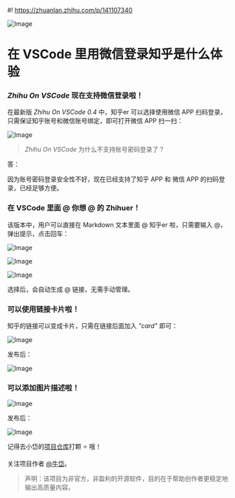 #! https://zhuanlan.zhihu.com/p/141107340

![Image](https://pic4.zhimg.com/80/v2-0c8e73a2a092ed3686d2fddfcfe93f1a.png)

# 在 VSCode 里用微信登录知乎是什么体验

### *Zhihu On VSCode* 现在支持微信登录啦！

在最新版 *Zhihu On VSCode 0.4* 中，知乎er 可以选择使用微信 APP 扫码登录，只需保证知乎账号和微信账号绑定，即可打开微信 APP 扫一扫：

![Image](https://pic4.zhimg.com/80/v2-8408ca3963bc92635277a4273c631e76.png)

> *Zhihu On VSCode* 为什么不支持账号密码登录了？

答：

因为账号密码登录安全性不好，现在已经支持了知乎 APP 和 微信 APP 的扫码登录，已经足够方便。

### 在 VSCode 里面 @ 你想 @ 的 Zhihuer！

该版本中，用户可以直接在 Markdown 文本里面 @ 知乎er 啦，只需要输入 @，弹出提示，点击回车：

![Image](https://pic4.zhimg.com/80/v2-093163b4907692447791cdeefc70426e.png)

![Image](https://pic4.zhimg.com/80/v2-9060706cd61673d83e56f0bd38a1f6bb.png)

![Image](https://pic4.zhimg.com/80/v2-b4c1b8ff1cd34657552f3640edb24124.png)

选择后，会自动生成 @ 链接，无需手动管理。

### 可以使用链接卡片啦！

知乎的链接可以变成卡片，只需在链接后面加入 *"card"* 即可：

![Image](https://pic4.zhimg.com/80/v2-4ba858842c81a7774c8891ec755867fb.png)

发布后：

![Image](https://pic4.zhimg.com/80/v2-2b11de9d069601b95cf67c631082f7c1.png)

### 可以添加图片描述啦！

![Image](https://pic4.zhimg.com/80/v2-382d5746fd25e675a608bb6281cd7753.png)

发布后：

![Image](https://pic4.zhimg.com/80/v2-6b7730e332dc14821bc431f038ae6d4e.png)

记得去小岱的[项目仓库](https://github.com/niudai/VSCode-Zhihu)打颗 ⭐ 哦！

关注项目作者 [@牛岱](https://zhuanlan.zhihu.com/p/107839880)。

> 声明：该项目为非官方，非盈利的开源软件，目的在于帮助创作者更稳定地输出高质量内容。


